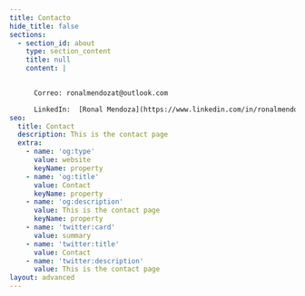 ```yaml
---
title: Contacto
hide_title: false
sections:
  - section_id: about
    type: section_content
    title: null
    content: |
    

      Correo: ronalmendozat@outlook.com

      LinkedIn:  [Ronal Mendoza](https://www.linkedin.com/in/ronalmendoza/)
seo:
  title: Contact
  description: This is the contact page
  extra:
    - name: 'og:type'
      value: website
      keyName: property
    - name: 'og:title'
      value: Contact
      keyName: property
    - name: 'og:description'
      value: This is the contact page
      keyName: property
    - name: 'twitter:card'
      value: summary
    - name: 'twitter:title'
      value: Contact
    - name: 'twitter:description'
      value: This is the contact page
layout: advanced
---
```

